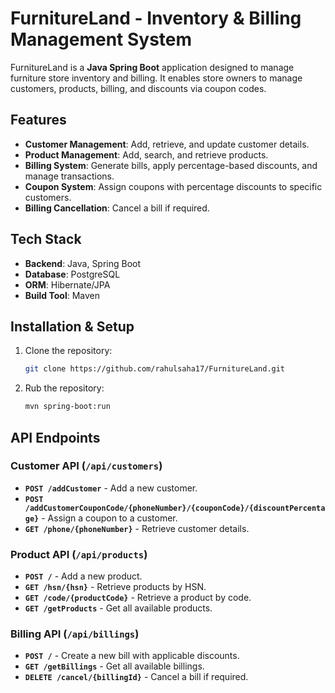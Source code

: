 # FurnitureLand - Inventory & Billing Management System  

FurnitureLand is a **Java Spring Boot** application designed to manage furniture store inventory and billing. It enables store owners to manage customers, products, billing, and discounts via coupon codes.  

## Features  
- **Customer Management**: Add, retrieve, and update customer details.  
- **Product Management**: Add, search, and retrieve products.  
- **Billing System**: Generate bills, apply percentage-based discounts, and manage transactions.  
- **Coupon System**: Assign coupons with percentage discounts to specific customers.  
- **Billing Cancellation**: Cancel a bill if required.  

##  Tech Stack  
- **Backend**: Java, Spring Boot  
- **Database**: PostgreSQL  
- **ORM**: Hibernate/JPA  
- **Build Tool**: Maven  

## Installation & Setup  
1. Clone the repository:  
   ```sh
   git clone https://github.com/rahulsaha17/FurnitureLand.git
2. Rub the repository:  
   ```sh
   mvn spring-boot:run

## API Endpoints  

### Customer API (`/api/customers`)  
- **`POST /addCustomer`** - Add a new customer.  
- **`POST /addCustomerCouponCode/{phoneNumber}/{couponCode}/{discountPercentage}`** - Assign a coupon to a customer.  
- **`GET /phone/{phoneNumber}`** - Retrieve customer details.  

### Product API (`/api/products`)  
- **`POST /`** - Add a new product.  
- **`GET /hsn/{hsn}`** - Retrieve products by HSN.  
- **`GET /code/{productCode}`** - Retrieve a product by code.  
- **`GET /getProducts`** - Get all available products.  

### Billing API (`/api/billings`)  
- **`POST /`** - Create a new bill with applicable discounts.
- **`GET /getBillings`** - Get all available billings. 
- **`DELETE /cancel/{billingId}`** - Cancel a bill if required.  


